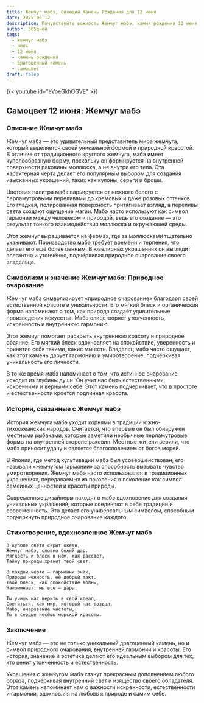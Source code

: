```yaml
---
title: Жемчуг мабэ, Сияющий Камень Рождения для 12 июня
date: 2025-06-12
description: Почувствуйте важность Жемчуг мабэ, камня рождения 12 июня, который символизирует Природное очарование. Пусть его красота и значение осветят ваш день.
author: 365дней
tags:
  - жемчуг мабэ
  - июнь
  - 12 июня
  - камень рождения
  - драгоценный камень
  - самоцвет
draft: false
---
```


{{< youtube id="eVoeGkhOGVE" >}}


## Самоцвет 12 июня: Жемчуг мабэ

### Описание Жемчуг мабэ

Жемчуг мабэ — это удивительный представитель мира жемчуга, который выделяется своей уникальной формой и природной красотой. В отличие от традиционного круглого жемчуга, мабэ имеет куполообразную форму, поскольку он формируется на внутренней поверхности раковины моллюска, а не внутри его тела. Эта характерная черта делает его популярным выбором для создания изысканных украшений, таких как кулоны, серьги и броши.

Цветовая палитра мабэ варьируется от нежного белого с перламутровыми переливами до кремовых и даже розовых оттенков. Его гладкая, полированная поверхность притягивает взгляд, а переливы света создают ощущение магии. Мабэ часто используют как символ гармонии между человеком и природой, ведь его создание — это результат тонкого взаимодействия моллюска и окружающей среды.

Этот жемчуг выращивается на фермах, где за моллюсками тщательно ухаживают. Производство мабэ требует времени и терпения, что делает его ещё более ценным. В ювелирных украшениях он выглядит элегантно и утончённо, подчёркивая природное очарование своего владельца.

### Символизм и значение Жемчуг мабэ: Природное очарование

Жемчуг мабэ символизирует «природное очарование» благодаря своей естественной красоте и уникальности. Его мягкий блеск и органическая форма напоминают о том, как природа создаёт удивительные произведения искусства. Мабэ олицетворяет утонченность, искренность и внутреннюю гармонию.

Этот жемчуг помогает раскрыть внутреннюю красоту и природное обаяние. Его мягкий блеск вдохновляет на спокойствие, уверенность и принятие себя такими, какие мы есть. Владелец мабэ часто ощущает, как этот камень дарует гармонию и умиротворение, подчёркивая уникальность его личности.

В то же время мабэ напоминает о том, что истинное очарование исходит из глубины души. Он учит нас быть естественными, искренними и верными себе. Этот камень подчеркивает, что в простоте и естественности кроется подлинная красота.

### Истории, связанные с Жемчуг мабэ

История жемчуга мабэ уходит корнями в традиции южно-тихоокеанских народов. Считается, что впервые он был обнаружен местными рыбаками, которые заметили необычные перламутровые формы на внутренней стороне раковин. Местные жители верили, что мабэ приносит удачу и является благословением от богов морей.

В Японии, где метод культивации мабэ был усовершенствован, его называли «жемчугом гармонии» за способность вызывать чувство умиротворения. Жемчуг мабэ часто использовался в традиционных украшениях, передаваемых из поколения в поколение как символ семейных ценностей и красоты природы.

Современные дизайнеры находят в мабэ вдохновение для создания уникальных украшений, которые соединяют в себе традиции и современность. Это делает его универсальным символом, способным подчеркнуть природное очарование каждого.

### Стихотворение, вдохновленное Жемчуг мабэ

```
В куполе света скрыт океан,  
Жемчуг мабэ, словно божий дар.  
Мягкость и блеск в нём, как рассвет,  
Тайну природы хранит твой свет.

В каждой черте — гармонии знак,  
Природы нежность, её добрый такт.  
Твой блеск, как спокойствие волны,  
Напоминает: мы все — дары.

Ты учишь нас верить в свой идеал,  
Светиться, как мир, который нас создал.  
Мабэ, очарование чистоты,  
Ты в сердце несёшь морской красоты.
```

### Заключение

Жемчуг мабэ — это не только уникальный драгоценный камень, но и символ природного очарования, внутренней гармонии и красоты. Его история, значение и эстетика делают его идеальным выбором для тех, кто ценит утонченность и естественность.

Украшения с жемчугом мабэ станут прекрасным дополнением любого образа, подчёркивая внутренний свет и изящество своего обладателя. Этот камень напоминает нам о важности искренности, естественности и гармонии, вдохновляя на любовь к природе и самим себе.